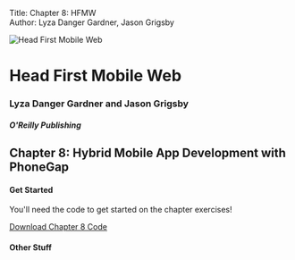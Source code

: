 Title: Chapter 8: HFMW  
Author: Lyza Danger Gardner, Jason Grigsby  

![Head First Mobile Web](../images/hfmw-cover.jpg)
# Head First Mobile Web
### Lyza Danger Gardner and Jason Grigsby
##### O'Reilly Publishing

## Chapter 8: Hybrid Mobile App Development with PhoneGap

#### Get Started
You'll need the code to get started on the chapter exercises!

[Download Chapter 8 Code](chapter8.zip "download")

#### Other Stuff